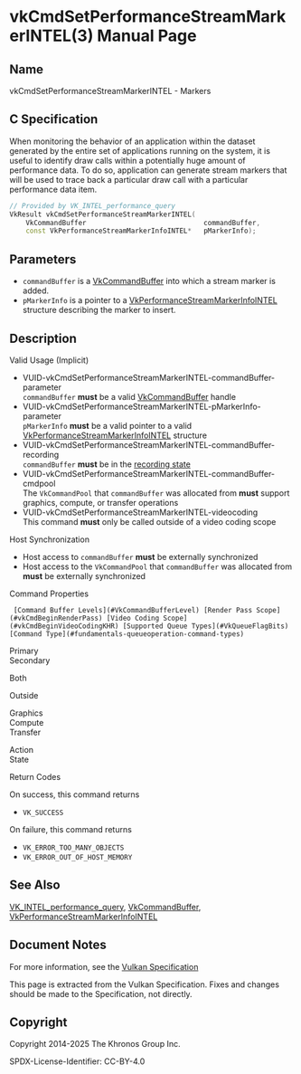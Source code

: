 # vkCmdSetPerformanceStreamMarkerINTEL(3) Manual Page

## Name

vkCmdSetPerformanceStreamMarkerINTEL - Markers



## [](#_c_specification)C Specification

When monitoring the behavior of an application within the dataset generated by the entire set of applications running on the system, it is useful to identify draw calls within a potentially huge amount of performance data. To do so, application can generate stream markers that will be used to trace back a particular draw call with a particular performance data item.

```c++
// Provided by VK_INTEL_performance_query
VkResult vkCmdSetPerformanceStreamMarkerINTEL(
    VkCommandBuffer                             commandBuffer,
    const VkPerformanceStreamMarkerInfoINTEL*   pMarkerInfo);
```

## [](#_parameters)Parameters

- `commandBuffer` is a [VkCommandBuffer](https://registry.khronos.org/vulkan/specs/latest/man/html/VkCommandBuffer.html) into which a stream marker is added.
- `pMarkerInfo` is a pointer to a [VkPerformanceStreamMarkerInfoINTEL](https://registry.khronos.org/vulkan/specs/latest/man/html/VkPerformanceStreamMarkerInfoINTEL.html) structure describing the marker to insert.

## [](#_description)Description

Valid Usage (Implicit)

- [](#VUID-vkCmdSetPerformanceStreamMarkerINTEL-commandBuffer-parameter)VUID-vkCmdSetPerformanceStreamMarkerINTEL-commandBuffer-parameter  
  `commandBuffer` **must** be a valid [VkCommandBuffer](https://registry.khronos.org/vulkan/specs/latest/man/html/VkCommandBuffer.html) handle
- [](#VUID-vkCmdSetPerformanceStreamMarkerINTEL-pMarkerInfo-parameter)VUID-vkCmdSetPerformanceStreamMarkerINTEL-pMarkerInfo-parameter  
  `pMarkerInfo` **must** be a valid pointer to a valid [VkPerformanceStreamMarkerInfoINTEL](https://registry.khronos.org/vulkan/specs/latest/man/html/VkPerformanceStreamMarkerInfoINTEL.html) structure
- [](#VUID-vkCmdSetPerformanceStreamMarkerINTEL-commandBuffer-recording)VUID-vkCmdSetPerformanceStreamMarkerINTEL-commandBuffer-recording  
  `commandBuffer` **must** be in the [recording state](#commandbuffers-lifecycle)
- [](#VUID-vkCmdSetPerformanceStreamMarkerINTEL-commandBuffer-cmdpool)VUID-vkCmdSetPerformanceStreamMarkerINTEL-commandBuffer-cmdpool  
  The `VkCommandPool` that `commandBuffer` was allocated from **must** support graphics, compute, or transfer operations
- [](#VUID-vkCmdSetPerformanceStreamMarkerINTEL-videocoding)VUID-vkCmdSetPerformanceStreamMarkerINTEL-videocoding  
  This command **must** only be called outside of a video coding scope

Host Synchronization

- Host access to `commandBuffer` **must** be externally synchronized
- Host access to the `VkCommandPool` that `commandBuffer` was allocated from **must** be externally synchronized

Command Properties

     [Command Buffer Levels](#VkCommandBufferLevel) [Render Pass Scope](#vkCmdBeginRenderPass) [Video Coding Scope](#vkCmdBeginVideoCodingKHR) [Supported Queue Types](#VkQueueFlagBits) [Command Type](#fundamentals-queueoperation-command-types)

Primary  
Secondary

Both

Outside

Graphics  
Compute  
Transfer

Action  
State

Return Codes

On success, this command returns

- `VK_SUCCESS`

On failure, this command returns

- `VK_ERROR_TOO_MANY_OBJECTS`
- `VK_ERROR_OUT_OF_HOST_MEMORY`

## [](#_see_also)See Also

[VK\_INTEL\_performance\_query](https://registry.khronos.org/vulkan/specs/latest/man/html/VK_INTEL_performance_query.html), [VkCommandBuffer](https://registry.khronos.org/vulkan/specs/latest/man/html/VkCommandBuffer.html), [VkPerformanceStreamMarkerInfoINTEL](https://registry.khronos.org/vulkan/specs/latest/man/html/VkPerformanceStreamMarkerInfoINTEL.html)

## [](#_document_notes)Document Notes

For more information, see the [Vulkan Specification](https://registry.khronos.org/vulkan/specs/latest/html/vkspec.html#vkCmdSetPerformanceStreamMarkerINTEL)

This page is extracted from the Vulkan Specification. Fixes and changes should be made to the Specification, not directly.

## [](#_copyright)Copyright

Copyright 2014-2025 The Khronos Group Inc.

SPDX-License-Identifier: CC-BY-4.0